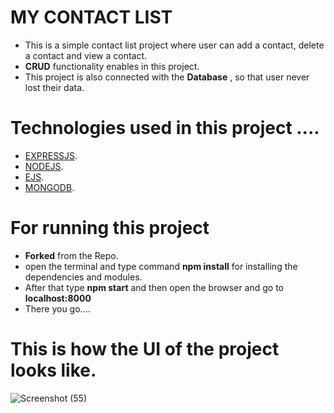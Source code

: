 # MY CONTACT LIST
 * This is a simple contact list project where user can add a contact, delete a contact and view a contact.
 * **CRUD** functionality enables in this project.
 * This project is also connected with the **Database** , so that user never lost their data.
 
# Technologies used in this project ....
* [EXPRESSJS](https://expressjs.com/).
* [NODEJS](https://nodejs.org/en/).
* [EJS](https://ejs.co/).
* [MONGODB](https://www.mongodb.com/).

 
# For running this project
* **Forked** from the Repo.
* open the terminal and type command **npm install** for installing the dependencies and modules.
* After that type **npm start** and then open the browser and go to **localhost:8000**
* There you go....

# This is how the UI of the project looks like.
![Screenshot (55)](https://user-images.githubusercontent.com/76681745/182008221-2a56f67d-8e6f-4486-97b3-adef06c86cb1.png)

